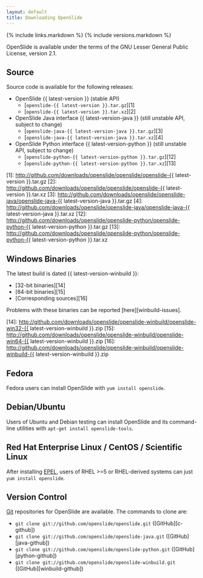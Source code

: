 ```yaml
---
layout: default
title: Downloading OpenSlide
---
```


{% include links.markdown %}
{% include versions.markdown %}

OpenSlide is available under the terms of the GNU Lesser General Public License, version 2.1.

Source
------

Source code is available for the following releases:

 * OpenSlide {{ latest-version }} (stable API)
   * [`openslide-{{ latest-version }}.tar.gz`][1]
   * [`openslide-{{ latest-version }}.tar.xz`][2]
 * OpenSlide Java interface {{ latest-version-java }} (still unstable API, subject to change)
   * [`openslide-java-{{ latest-version-java }}.tar.gz`][3]
   * [`openslide-java-{{ latest-version-java }}.tar.xz`][4]
 * OpenSlide Python interface {{ latest-version-python }} (still unstable API, subject to change)
   * [`openslide-python-{{ latest-version-python }}.tar.gz`][12]
   * [`openslide-python-{{ latest-version-python }}.tar.xz`][13]

[1]: http://github.com/downloads/openslide/openslide/openslide-{{ latest-version }}.tar.gz
[2]: http://github.com/downloads/openslide/openslide/openslide-{{ latest-version }}.tar.xz
[3]: http://github.com/downloads/openslide/openslide-java/openslide-java-{{ latest-version-java }}.tar.gz
[4]: http://github.com/downloads/openslide/openslide-java/openslide-java-{{ latest-version-java }}.tar.xz
[12]: http://github.com/downloads/openslide/openslide-python/openslide-python-{{ latest-version-python }}.tar.gz
[13]: http://github.com/downloads/openslide/openslide-python/openslide-python-{{ latest-version-python }}.tar.xz


Windows Binaries
----------------

The latest build is dated {{ latest-version-winbuild }}:

 * [32-bit binaries][14]
 * [64-bit binaries][15]
 * [Corresponding sources][16]

Problems with these binaries can be reported [here][winbuild-issues].

[14]: http://github.com/downloads/openslide/openslide-winbuild/openslide-win32-{{ latest-version-winbuild }}.zip
[15]: http://github.com/downloads/openslide/openslide-winbuild/openslide-win64-{{ latest-version-winbuild }}.zip
[16]: http://github.com/downloads/openslide/openslide-winbuild/openslide-winbuild-{{ latest-version-winbuild }}.zip

Fedora
------
Fedora users can install OpenSlide with `yum install openslide`.

Debian/Ubuntu
-------------
Users of Ubuntu and Debian testing can install OpenSlide and its command-line
utilities with `apt-get install openslide-tools`.

Red Hat Enterprise Linux / CentOS / Scientific Linux
----------------------------------------------------
After installing [EPEL][7], users of RHEL >=5 or RHEL-derived systems can just `yum install openslide`.

[7]: https://fedoraproject.org/wiki/EPEL

Version Control
---------------
[Git][8] repositories for OpenSlide are available. The commands to clone are:

 * `git clone git://github.com/openslide/openslide.git` ([GitHub][c-github])
 * `git clone git://github.com/openslide/openslide-java.git` ([GitHub][java-github])
 * `git clone git://github.com/openslide/openslide-python.git` ([GitHub][python-github])
 * `git clone git://github.com/openslide/openslide-winbuild.git` ([GitHub][winbuild-github])

[8]: http://git-scm.com/
